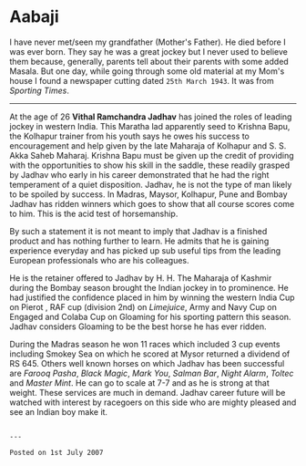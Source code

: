 # Aabaji

I have never met/seen my grandfather (Mother's Father). He died before I was ever
born. They say he was a great jockey but I never used to believe them because,
generally, parents tell about their parents with some added Masala. But one
day, while going through some old material at my Mom's house I found a
newspaper cutting dated `25th March 1943`. It was from *Sporting Times*.

---

At the age of 26 **Vithal Ramchandra Jadhav** has joined the roles of leading
jockey in western India. This Maratha lad apparently seed to Krishna Bapu, the
Kolhapur trainer from his youth says he owes his success to encouragement and
help given by the late Maharaja of Kolhapur and S. S. Akka Saheb Maharaj.
Krishna Bapu must be given up the credit of providing with the opportunities to
show his skill in the saddle, these readily grasped by Jadhav who early in his
career demonstrated that he had the right temperament of a quiet disposition.
Jadhav, he is not the type of man likely to be spoiled by success.
In Madras, Maysor, Kolhapur, Pune and Bombay Jadhav has ridden winners which
goes to show that all course scores come to him. This is the acid test of
horsemanship.

By such a statement it is not meant to imply that Jadhav is a finished product
and has nothing further to learn. He admits that he is gaining experience
everyday and has picked up sub useful tips from the leading European
professionals who are his colleagues.

He is the retainer offered to Jadhav by H. H. The Maharaja of Kashmir during
the Bombay season brought the Indian jockey in to prominence. He had justified
the confidence placed in him by winning the western India Cup on Pierot , RAF
cup (division 2nd) on *Limejuice*, Army and Navy Cup on Engaged and Colaba Cup on
Gloaming for his sporting pattern this season. Jadhav considers Gloaming to be
the best horse he has ever ridden.

During the Madras season he won 11 races which included 3 cup events including
Smokey Sea on which he scored at Mysor returned a dividend of RS 645. Others
well known horses on which Jadhav has been successful are *Farooq Pasha*, *Black
Magic*, *Mark You*, *Salman Bar*, *Night Alarm*, *Toltec* and *Master Mint*.
He can go to scale at 7-7 and as he is strong at that weight. These services
are much in demand. Jadhav career future will be watched with interest by
racegoers on this side who are mighty pleased and see an Indian boy make it.

```

---

Posted on 1st July 2007
